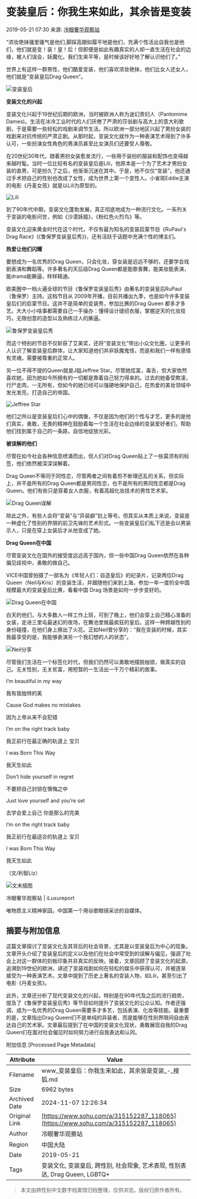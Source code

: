 # 变装皇后：你我生来如此，其余皆是变装

2019-05-21 07:30 来源: [冷眼奢华观察站](https://www.sohu.com/a/315152287_118065?spm=smpc.content-abroad.content.1.1730982316604uu50aJ0)

“浓妆艳抹骚里骚气是他们,脚踩高跟如履平地是他们，充满个性活出自我也是他们，他们就是变！装！皇！后！但即便是如此有趣真实的人却一直生活在社会的边缘，被人们误会，妖魔化。我们生来平等，是时候该好好地了解认识他们了。”

世界上有这样一群男性，他们酷爱变装，他们喜欢浓妆艳抹，他们比女人还女人，他们就是“变装皇后Drag Queen”。

![变装皇后](//5b0988e595225.cdn.sohucs.com/images/20190520/16b6d81a556f4eb9b309376930a0db33.jpeg)

**变装文化的兴起**

变装文化兴起于19世纪后期的欧洲，当时被欧洲人称为迷幻贵妇人（Pantomime Dames)。生活在冰冷工业时代的人们厌倦了严肃的莎翁剧与高大上的意大利歌剧，于是需要一些轻松的戏剧来调节生活。所以欧洲一部分地区兴起了男扮女装的戏剧来对抗传统的严肃正剧。从那时起，变装文化就作为一种表演艺术得到了许多认可，一些扮演女性角色的男演员甚至比女演员们还要受人尊敬。

在20世纪30年代，随着男扮女装愈发流行，一些用于装扮的服装和配饰也变得越来越时髦。当时一位比较有名的变装皇后是Lili，他原本是一个为了艺术才男扮女装的直男，可是扮久了之后，他渐渐沉迷在其中。于是，他不仅仅“变装”，他还通过手术把自己的性别也改成了女性，成为世界上第一个变性人。小雀斑Eddie主演的电影《丹麦女孩》就是以Lili为原型的。 

![Lili](//5b0988e595225.cdn.sohucs.com/images/20190520/f8ed2ddf6bf344e28eb58c6a27e3bb11.jpeg)

到了90年代中期，变装文化蓬勃发展，真正彻底地成为一种流行文化。一系列关于变装的电影问世，例如《沙漠妖姬》，《粉红色火烈鸟》等。

变装文化迎来黄金时代在这个时代，不仅有最为知名的变装启蒙节目《RuPaul's Drag Race》(《鲁保罗变装皇后秀》)，还有活跃于话题中充满个性的博主们。

**热爱让他们闪耀**

要想成为一名优秀的Drag Queen，只会化妆，穿女装是远远不够的，还要学会戏剧表演和舞蹈等。许多著名的天后级Drag Queen都是能歌善舞，能美妆能表演，能drama能撕逼，样样精通。

欧美圈中一档火遍全球的节目《鲁保罗变装皇后秀》由著名的变装皇后RuPaul（鲁保罗）主持。这档节目从 2009年开播，目前共播出九季，也是如今许多变装皇后们的启蒙节目。这并不是简单的变装秀，参加比赛的Drag Queen 都多才多艺。大大小小啥事都需要自己一手操办：懂得设计缝纫衣服，掌握逆天的化妆技巧，无限创意的造型以及熟练过人的撕逼。

![鲁保罗变装皇后秀](//5b0988e595225.cdn.sohucs.com/images/20190520/256dc6e7cdba4f67b8d52b6e94c8ce12.jpeg)

而这个特别的节目不仅斩获了艾美奖，还将“变装文化”带出小众文化圈，让更多的人认识了解变装皇后群体，让大家知道他们并非妖魔鬼怪，而是和我们一样有感情有灵魂，需要被尊重的正常人。

另一位不得不提的Queen就是J姐Jeffree Star。尽管她炫富，毒舌，但大家依然喜欢她，因为她如今所拥有的一切都是靠着自己努力得来的。过去的她备受欺凌，行尸走肉，一无所有，但如今的她已经可以强硬地保护自己，在热爱的美妆领域中发光发亮，打造自己的帝国。

![Jeffree Star](//5b0988e595225.cdn.sohucs.com/images/20190520/27df678e2da7494e94273faeb49eaaaf.jpeg)

他们之所以是变装皇后们心中的偶像，不仅是因为他们的个性与才艺，更多的是他们真实，勇敢，无畏的精神在鼓励着每一个生活在社会边缘的变装爱好者们，帮助他们找到属于自己的一条路，自信地绽放光彩。

**被误解的他们**

尽管在如今社会各种信息喷涌而出，但人们对Drag Queen贴上了一些莫须有的标签，他们依然被深深误解着。

Drag Queen不等同于同性恋，尽管两者之间有着剪不断理还乱的关系，但实际上，并不是所有的Drag Queen都是男同性恋，也不是所有的男同性恋都是Drag Queen。他们有些只是穿着女人衣服，有着高超化妆技术的男性艺术家。

![Drag Queen误解](//5b0988e595225.cdn.sohucs.com/images/20190520/9599bc4413544d369f75cd820e245aaa.jpeg)

除此之外，有些人会将“变装”与“异装癖”划上等号。但其实从本质上来说，变装是一种虚化了性别的界限的前卫先锋的艺术形式。一些变装皇后们私下还是会以男装示人，只是在穿上女装后才从他变成了她。

**Drag Queen在中国**

尽管变装文化在国外的接受度远远高于国内，但一些中国Drag Queen依然在各种偏见歧视中，勇敢的做自己。

VICE中国曾拍摄了一部名为《年轻人们：自造皇后》的纪录片，记录两位Drag Queen（Neil与Kris）的变装生活，并跟随他们来到上海，参加一年一度的全中国规模最大的变装皇后比赛，看看中国 Drag 场景是如何一步步变好的。

![Drag Queen在中国](//5b0988e595225.cdn.sohucs.com/images/20190520/f70657c0be1041f0beb0cf2068860e42.jpeg)

白天的他们，与大多数人一样工作上班，可到了晚上，他们会穿上自己精心准备的女装，走进三里屯最迷幻的夜场，在舞池里做最疯狂的皇后。这样一种跨越性别的身份碰撞，在他们身上擦出了火花。正如Neil曾分享的：“我在变装的时候，其实我最享受的是，我能够表演另一个我幻想的人的状态”。

![Neil分享](//5b0988e595225.cdn.sohucs.com/images/20190520/e499c0c1607041b6ba8e74dc0b355fe4.jpeg)

尽管我们生活在一个标签化时代，但我们仍然可以勇敢地摆脱枷锁，做真实的自己。无关性别，无关贫富，用短暂的一生活出一千万个精彩的故事。

I’m beautiful in my way

我有我独特的美

Cause God makes no mistakes

因为上帝从来不会犯错

I’m on the right track baby

我正前行在最正确的轨道上 宝贝

I was Born This Way

我天生如此

Don’t hide yourself in regret

不要把自己封锁在懊悔之中

Just love yourself and you’re set

去学会爱上自己 你是那么的完美

I’m on the right track baby

我正前行在最适合的轨道上 宝贝

I was Born This Way

我天生如此

（文/利智Liz）

![文末插图](//5b0988e595225.cdn.sohucs.com/images/20190520/3e730375df074b7eb3fd20b01ab2e68b.jpeg)

冷眼奢华观察站 | iLuxureport

唯物质主义精神家园，中国第一个用谷歌眼镜采访的自媒体。

## 摘要与附加信息

<!-- tcd_abstract -->
这篇文章探讨了变装文化及其背后的社会背景，尤其是以变装皇后为中心的现象。文章开头介绍了变装皇后的定义以及他们在社会中常受到的误解与偏见，强调了社会上对这一群体的刻板印象并非真实的反映。接着，文章回顾了变装文化的起源，追溯到19世纪的欧洲，讲述了变装戏剧如何在轻松的娱乐中获得认可，并被逐渐接受为一种表演艺术。文章中提到了历史上著名的变装人物，如Lili，甚至引出了电影《丹麦女孩》。

此外，文章还分析了现代变装文化的兴起，特别是在90年代及之后的流行趋势，提及了《鲁保罗变装皇后秀》等节目如何提升了变装文化的公众认知。作者还强调，成为一名优秀的Drag Queen需要多才多艺，包括表演、化妆等技能。最重要的是，文章指出Drag Queen们不是单纯的异装者，而是能够在性别界限间自由表达自己的艺术家。文章最后提到了在中国的变装文化现状，勇敢展现自我的Drag Queen们在面对社会偏见时如何努力进行自我表达和认同。
<!-- tcd_abstract_end -->

附加信息 [Processed Page Metadata]

| Attribute       | Value                                  |
|-----------------|----------------------------------------|
| Filename        | www_变装皇后：你我生来如此，其余皆是变装_-_搜狐.md                             |
| Size            | 6962 bytes                           |
| Archived Date   | 2024-11-07 12:26:34                             |
| Original Link   | [https://www.sohu.com/a/315152287_118065](https://www.sohu.com/a/315152287_118065)                       |
| Author          | 冷眼奢华观察站                               |
| Region          | 中国大陆                               |
| Date            | 2019-05-21                                 |
| Tags            | 变装文化, 变装皇后, 跨性别, 社会现象, 艺术表现, 性别表达, Drag Queen, LGBTQ+                                 |
>
> 本文由跨性别中文数字档案馆归档整理，仅供浏览。版权归原作者所有。
>